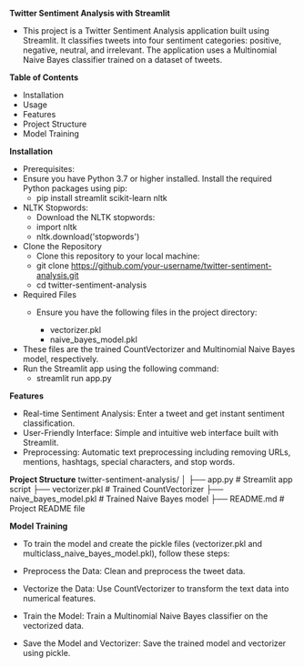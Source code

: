 **Twitter Sentiment Analysis with Streamlit**
* This project is a Twitter Sentiment Analysis application built using Streamlit. It classifies tweets into four sentiment categories: positive, negative, neutral, and irrelevant. The application uses a Multinomial Naive Bayes classifier trained on a dataset of tweets.

**Table of Contents**
* Installation
* Usage
* Features
* Project Structure
* Model Training

**Installation**
* Prerequisites:
* Ensure you have Python 3.7 or higher installed. Install the required Python packages using pip:
  * pip install streamlit scikit-learn nltk
* NLTK Stopwords:
  * Download the NLTK stopwords:
  * import nltk
  * nltk.download('stopwords')
* Clone the Repository
  * Clone this repository to your local machine:
  * git clone https://github.com/your-username/twitter-sentiment-analysis.git
  * cd twitter-sentiment-analysis
* Required Files
  * Ensure you have the following files in the project directory:

    * vectorizer.pkl
    * naive_bayes_model.pkl
* These files are the trained CountVectorizer and Multinomial Naive Bayes model, respectively.
* Run the Streamlit app using the following command:
    * streamlit run app.py

 
**Features**
* Real-time Sentiment Analysis: Enter a tweet and get instant sentiment classification.
* User-Friendly Interface: Simple and intuitive web interface built with Streamlit.
* Preprocessing: Automatic text preprocessing including removing URLs, mentions, hashtags, special characters, and stop words.


**Project Structure**
 twitter-sentiment-analysis/
 │
 ├── app.py                  # Streamlit app script
 ├── vectorizer.pkl          # Trained CountVectorizer
 ├── naive_bayes_model.pkl  # Trained Naive Bayes model
 ├── README.md               # Project README file


**Model Training**
* To train the model and create the pickle files (vectorizer.pkl and multiclass_naive_bayes_model.pkl), follow these steps:

 * Preprocess the Data: Clean and preprocess the tweet data.
 * Vectorize the Data: Use CountVectorizer to transform the text data into numerical features.
 * Train the Model: Train a Multinomial Naive Bayes classifier on the vectorized data.
 * Save the Model and Vectorizer: Save the trained model and vectorizer using pickle.


